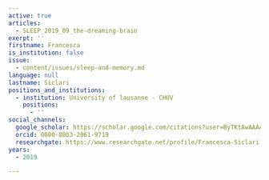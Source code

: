 ```yaml
---
active: true
articles:
  - SLEEP_2019_09_the-dreaming-brain
exerpt: ''
firstname: Francesca
is_institution: false
issue:
  - content/issues/sleep-and-memory.md
language: null
lastname: Siclari
positions_and_institutions:
  - institution: University of lausanne - CHUV
    positions:
      - ''
social_channels:
  google_scholar: https://scholar.google.com/citations?user=ByTKtAwAAAAJ&hl=en
  orcid: 0000-0003-2061-9719
  researchgate: https://www.researchgate.net/profile/Francesca-Siclari
years:
  - 2019

---
```

